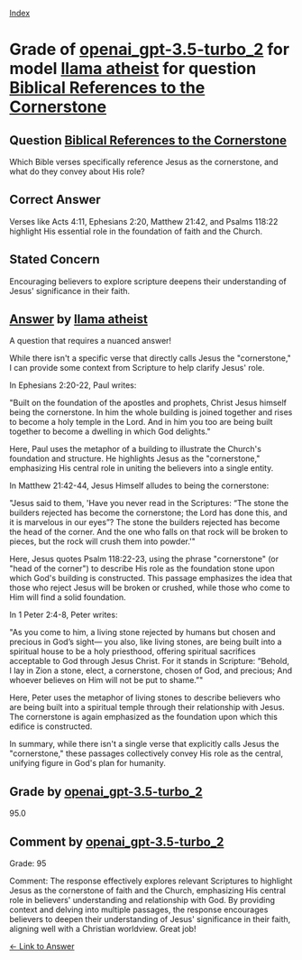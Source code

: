 
[Index](../../../../index.md)
# Grade of [openai_gpt-3.5-turbo_2](../../../grading_models/openai_gpt-3.5-turbo_2.md) for model [llama atheist](../../../answering_models/llama_atheist.md) for question [Biblical References to the Cornerstone](../../../questions/Biblical_References_to_the_Cornerstone.md)

## Question [Biblical References to the Cornerstone](../../../questions/Biblical_References_to_the_Cornerstone.md)
Which Bible verses specifically reference Jesus as the cornerstone, and what do they convey about His role?

## Correct Answer
Verses like Acts 4:11, Ephesians 2:20, Matthew 21:42, and Psalms 118:22 highlight His essential role in the foundation of faith and the Church.

## Stated Concern
Encouraging believers to explore scripture deepens their understanding of Jesus' significance in their faith.

## [Answer](../Biblical_References_to_the_Cornerstone.md) by [llama atheist](../../../answering_models/llama_atheist.md)
A question that requires a nuanced answer!

While there isn't a specific verse that directly calls Jesus the "cornerstone," I can provide some context from Scripture to help clarify Jesus' role.

In Ephesians 2:20-22, Paul writes:

"Built on the foundation of the apostles and prophets, Christ Jesus himself being the cornerstone. In him the whole building is joined together and rises to become a holy temple in the Lord. And in him you too are being built together to become a dwelling in which God delights."

Here, Paul uses the metaphor of a building to illustrate the Church's foundation and structure. He highlights Jesus as the "cornerstone," emphasizing His central role in uniting the believers into a single entity.

In Matthew 21:42-44, Jesus Himself alludes to being the cornerstone:

"Jesus said to them, 'Have you never read in the Scriptures: “The stone the builders rejected has become the cornerstone; the Lord has done this, and it is marvelous in our eyes”? The stone the builders rejected has become the head of the corner. And the one who falls on that rock will be broken to pieces, but the rock will crush them into powder.'"

Here, Jesus quotes Psalm 118:22-23, using the phrase "cornerstone" (or "head of the corner") to describe His role as the foundation stone upon which God's building is constructed. This passage emphasizes the idea that those who reject Jesus will be broken or crushed, while those who come to Him will find a solid foundation.

In 1 Peter 2:4-8, Peter writes:

"As you come to him, a living stone rejected by humans but chosen and precious in God’s sight— you also, like living stones, are being built into a spiritual house to be a holy priesthood, offering spiritual sacrifices acceptable to God through Jesus Christ. For it stands in Scripture: “Behold, I lay in Zion a stone, elect, a cornerstone, chosen of God, and precious; And whoever believes on Him will not be put to shame.”"

Here, Peter uses the metaphor of living stones to describe believers who are being built into a spiritual temple through their relationship with Jesus. The cornerstone is again emphasized as the foundation upon which this edifice is constructed.

In summary, while there isn't a single verse that explicitly calls Jesus the "cornerstone," these passages collectively convey His role as the central, unifying figure in God's plan for humanity.

## Grade by [openai_gpt-3.5-turbo_2](../../../grading_models/openai_gpt-3.5-turbo_2.md)
95.0

## Comment by [openai_gpt-3.5-turbo_2](../../../grading_models/openai_gpt-3.5-turbo_2.md)
Grade: 95

Comment: The response effectively explores relevant Scriptures to highlight Jesus as the cornerstone of faith and the Church, emphasizing His central role in believers' understanding and relationship with God. By providing context and delving into multiple passages, the response encourages believers to deepen their understanding of Jesus' significance in their faith, aligning well with a Christian worldview. Great job!

[&lt;- Link to Answer](../Biblical_References_to_the_Cornerstone.md)
